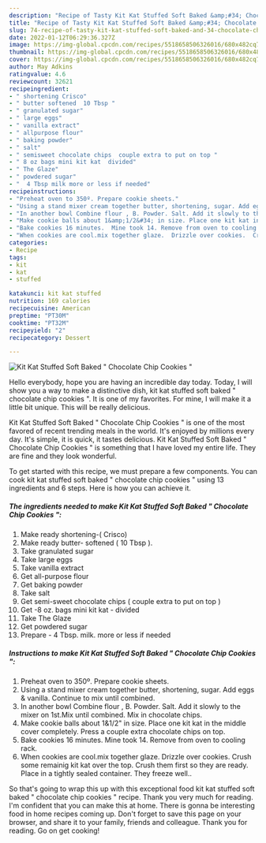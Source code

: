 ```yaml
---
description: "Recipe of Tasty Kit Kat Stuffed Soft Baked &amp;#34; Chocolate Chip Cookies &amp;#34;"
title: "Recipe of Tasty Kit Kat Stuffed Soft Baked &amp;#34; Chocolate Chip Cookies &amp;#34;"
slug: 74-recipe-of-tasty-kit-kat-stuffed-soft-baked-and-34-chocolate-chip-cookies-and-34
date: 2022-01-12T06:29:36.327Z
image: https://img-global.cpcdn.com/recipes/5518658506326016/680x482cq70/kit-kat-stuffed-soft-baked-chocolate-chip-cookies-recipe-main-photo.jpg
thumbnail: https://img-global.cpcdn.com/recipes/5518658506326016/680x482cq70/kit-kat-stuffed-soft-baked-chocolate-chip-cookies-recipe-main-photo.jpg
cover: https://img-global.cpcdn.com/recipes/5518658506326016/680x482cq70/kit-kat-stuffed-soft-baked-chocolate-chip-cookies-recipe-main-photo.jpg
author: May Adkins
ratingvalue: 4.6
reviewcount: 32621
recipeingredient:
- " shortening Crisco"
- " butter softened  10 Tbsp "
- " granulated sugar"
- " large eggs"
- " vanilla extract"
- " allpurpose flour"
- " baking powder"
- " salt"
- " semisweet chocolate chips  couple extra to put on top "
- " 8 oz bags mini kit kat  divided"
- " The Glaze"
- " powdered sugar"
- "  4 Tbsp milk more or less if needed"
recipeinstructions:
- "Preheat oven to 350º. Prepare cookie sheets."
- "Using a stand mixer cream together butter, shortening, sugar. Add eggs &amp; vanilla. Continue to mix until combined."
- "In another bowl Combine flour , B. Powder. Salt. Add it slowly to the mixer on 1st.Mix until combined.  Mix in chocolate chips."
- "Make cookie balls about 1&amp;1/2&#34; in size. Place one kit kat in the middle cover completely. Press a couple extra  chocolate  chips on top."
- "Bake cookies 16 minutes.  Mine took 14. Remove from oven to cooling rack."
- "When cookies are cool.mix together glaze.  Drizzle over cookies.  Crush some remainig kit kat over the top. Crush them first  so they are ready. Place in a tightly sealed container. They freeze well.."
categories:
- Recipe
tags:
- kit
- kat
- stuffed

katakunci: kit kat stuffed 
nutrition: 169 calories
recipecuisine: American
preptime: "PT30M"
cooktime: "PT32M"
recipeyield: "2"
recipecategory: Dessert

---
```



![Kit Kat Stuffed Soft Baked &#34; Chocolate Chip Cookies &#34;](https://img-global.cpcdn.com/recipes/5518658506326016/680x482cq70/kit-kat-stuffed-soft-baked-chocolate-chip-cookies-recipe-main-photo.jpg)

Hello everybody, hope you are having an incredible day today. Today, I will show you a way to make a distinctive dish, kit kat stuffed soft baked &#34; chocolate chip cookies &#34;. It is one of my favorites. For mine, I will make it a little bit unique. This will be really delicious.



Kit Kat Stuffed Soft Baked &#34; Chocolate Chip Cookies &#34; is one of the most favored of recent trending meals in the world. It's enjoyed by millions every day. It's simple, it is quick, it tastes delicious. Kit Kat Stuffed Soft Baked &#34; Chocolate Chip Cookies &#34; is something that I have loved my entire life. They are fine and they look wonderful.


To get started with this recipe, we must prepare a few components. You can cook kit kat stuffed soft baked &#34; chocolate chip cookies &#34; using 13 ingredients and 6 steps. Here is how you can achieve it.

<!--inarticleads1-->

##### The ingredients needed to make Kit Kat Stuffed Soft Baked &#34; Chocolate Chip Cookies &#34;:

1. Make ready  shortening-( Crisco)
1. Make ready  butter- softened ( 10 Tbsp ).
1. Take  granulated sugar
1. Take  large eggs
1. Take  vanilla extract
1. Get  all-purpose flour
1. Get  baking powder
1. Take  salt
1. Get  semi-sweet chocolate chips ( couple extra to put on top )
1. Get  -8 oz. bags mini kit kat - divided
1. Take  The Glaze
1. Get  powdered sugar
1. Prepare  - 4 Tbsp. milk. more or less if needed




<!--inarticleads2-->

##### Instructions to make Kit Kat Stuffed Soft Baked &#34; Chocolate Chip Cookies &#34;:

1. Preheat oven to 350º. Prepare cookie sheets.
1. Using a stand mixer cream together butter, shortening, sugar. Add eggs &amp; vanilla. Continue to mix until combined.
1. In another bowl Combine flour , B. Powder. Salt. Add it slowly to the mixer on 1st.Mix until combined.  Mix in chocolate chips.
1. Make cookie balls about 1&amp;1/2&#34; in size. Place one kit kat in the middle cover completely. Press a couple extra  chocolate  chips on top.
1. Bake cookies 16 minutes.  Mine took 14. Remove from oven to cooling rack.
1. When cookies are cool.mix together glaze.  Drizzle over cookies.  Crush some remainig kit kat over the top. Crush them first  so they are ready. Place in a tightly sealed container. They freeze well..




So that's going to wrap this up with this exceptional food kit kat stuffed soft baked &#34; chocolate chip cookies &#34; recipe. Thank you very much for reading. I'm confident that you can make this at home. There is gonna be interesting food in home recipes coming up. Don't forget to save this page on your browser, and share it to your family, friends and colleague. Thank you for reading. Go on get cooking!
